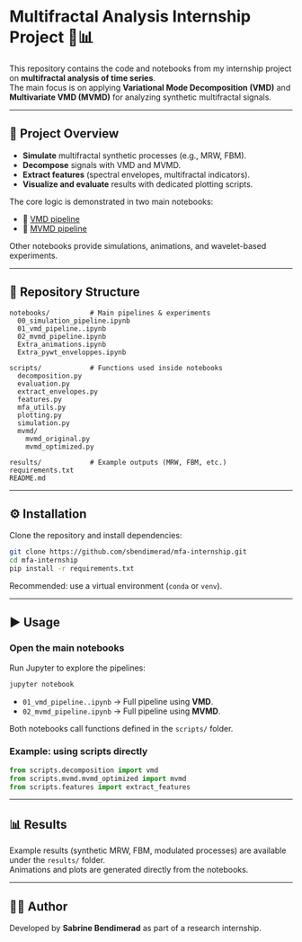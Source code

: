 # Multifractal Analysis Internship Project 🧠📊

This repository contains the code and notebooks from my internship project on **multifractal analysis of time series**.  
The main focus is on applying **Variational Mode Decomposition (VMD)** and **Multivariate VMD (MVMD)** for analyzing synthetic multifractal signals.

---

## 🚀 Project Overview
- **Simulate** multifractal synthetic processes (e.g., MRW, FBM).  
- **Decompose** signals with VMD and MVMD.  
- **Extract features** (spectral envelopes, multifractal indicators).  
- **Visualize and evaluate** results with dedicated plotting scripts.  

The core logic is demonstrated in two main notebooks:  
- 📓 [VMD pipeline](notebooks/01_vmd_on_realdata_pipeline)  
- 📓 [MVMD pipeline](notebooks/02_mvmd_on_realdata_pipeline)  

Other notebooks provide simulations, animations, and wavelet-based experiments.

---

## 📂 Repository Structure
```
notebooks/          # Main pipelines & experiments
  00_simulation_pipeline.ipynb
  01_vmd_pipeline..ipynb
  02_mvmd_pipeline.ipynb
  Extra_animations.ipynb
  Extra_pywt_enveloppes.ipynb

scripts/            # Functions used inside notebooks
  decomposition.py
  evaluation.py
  extract_envelopes.py
  features.py
  mfa_utils.py
  plotting.py
  simulation.py
  mvmd/
    mvmd_original.py
    mvmd_optimized.py

results/            # Example outputs (MRW, FBM, etc.)
requirements.txt
README.md
```

---

## ⚙️ Installation

Clone the repository and install dependencies:

```bash
git clone https://github.com/sbendimerad/mfa-internship.git
cd mfa-internship
pip install -r requirements.txt
```

Recommended: use a virtual environment (`conda` or `venv`).

---

## ▶️ Usage

### Open the main notebooks
Run Jupyter to explore the pipelines:
```bash
jupyter notebook
```

- `01_vmd_pipeline..ipynb` → Full pipeline using **VMD**.  
- `02_mvmd_pipeline.ipynb` → Full pipeline using **MVMD**.  

Both notebooks call functions defined in the `scripts/` folder.  

### Example: using scripts directly
```python
from scripts.decomposition import vmd
from scripts.mvmd.mvmd_optimized import mvmd
from scripts.features import extract_features
```

---

## 📊 Results
Example results (synthetic MRW, FBM, modulated processes) are available under the `results/` folder.  
Animations and plots are generated directly from the notebooks.  

---

## 👩‍💻 Author
Developed by **Sabrine Bendimerad** as part of a research internship.
